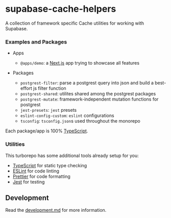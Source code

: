 # supabase-cache-helpers

A collection of framework specific Cache utilities for working with Supabase.

### Examples and Packages

- Apps
  - `@apps/demo`: a [Next.js](https://nextjs.org) app trying to showcase all features
- Packages

  - `postgrest-filter`: parse a postgrest query into json and build a best-effort js filter function
  - `postgrest-shared`: utilites shared among the postgrest packages
  - `postgrest-mutate`: framework-independent mutation functions for postgrest
  - `jest-presets`: `jest` presets
  - `eslint-config-custom`: `eslint` configurations
  - `tsconfig`: `tsconfig.json`s used throughout the monorepo

Each package/app is 100% [TypeScript](https://www.typescriptlang.org/).

### Utilities

This turborepo has some additional tools already setup for you:

- [TypeScript](https://www.typescriptlang.org/) for static type checking
- [ESLint](https://eslint.org/) for code linting
- [Prettier](https://prettier.io) for code formatting
- [Jest](https://jestjs.io) for testing

## Development

Read the [development.md](./development.md) for more information.
